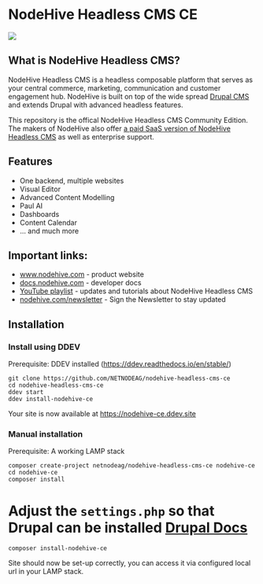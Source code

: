 # NodeHive Headless CMS CE

[<img src="https://netnode.nodehive.app/sites/default/files/2024-05/nodehive_spaces.png" style="max-width:800px">](https://www.nodehive.com)

## What is NodeHive Headless CMS?

NodeHive Headless CMS is a headless composable platform that serves as your central commerce, marketing, communication and customer engagement hub. NodeHive is built on top of the wide spread [Drupal CMS](https://www.drupal.org) and extends Drupal with advanced headless features.

This repository is the offical NodeHive Headless CMS Community Edition. The makers of NodeHive also offer [a paid SaaS version of NodeHive Headless CMS](https://www.nodehive.com/saas-pricing) as well as enterprise support.



## Features
- One backend, multiple websites
- Visual Editor
- Advanced Content Modelling
- Paul AI
- Dashboards
- Content Calendar
- ... and much more

## Important links:
- www.nodehive.com - product website
- [docs.nodehive.com](https://docs.nodehive.com) - developer docs
- [YouTube playlist](https://www.youtube.com/playlist?list=PLx8ET0RIaWG2NcK6TiM7fC3TOOkejYNzF) - updates and tutorials about NodeHive Headless CMS
- [nodehive.com/newsletter](https://www.nodehive.com/newsletter) - Sign the Newsletter to stay updated

## Installation

### Install using DDEV

Prerequisite: DDEV installed (https://ddev.readthedocs.io/en/stable/)

```
git clone https://github.com/NETNODEAG/nodehive-headless-cms-ce
cd nodehive-headless-cms-ce
ddev start
ddev install-nodehive-ce
```
Your site is now available at https://nodehive-ce.ddev.site

### Manual installation

Prerequisite: A working LAMP stack

```
composer create-project netnodeag/nodehive-headless-cms-ce nodehive-ce
cd nodehive-ce
composer install
```
# Adjust the `settings.php` so that Drupal can be installed [Drupal Docs](https://www.drupal.org/docs/user_guide/en/install-requirements.html)
```
composer install-nodehive-ce
```
Site should now be set-up correctly, you can access it via configured local url in your LAMP stack.